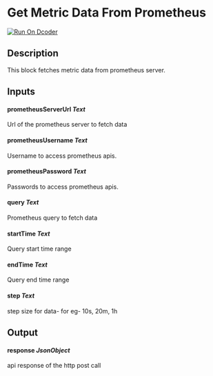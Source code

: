 # Get Metric Data From Prometheus

[![Run On Dcoder](https://static-content.dcoder.tech/dcoder-assets/run-on-dcoder.svg)](https://code.dcoder.tech/feed/block/60dbfa68e9fb452e1fc37f8e)

## Description

This block fetches metric data from prometheus server.

## Inputs

#### **prometheusServerUrl** _Text_

Url of the prometheus server to fetch data

#### **prometheusUsername** _Text_

Username to access prometheus apis.

#### **prometheusPassword** _Text_

Passwords to access prometheus apis.

#### **query** _Text_

Prometheus query to fetch data

#### **startTime** _Text_

Query start time range

#### **endTime** _Text_

Query end time range

#### **step** _Text_

step size for data- for eg- 10s, 20m, 1h

## Output

#### **response** _JsonObject_

api response of the http post call
